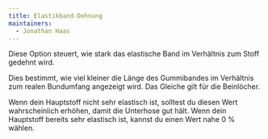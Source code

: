 ```yaml
---
title: Elastikband-Dehnung
maintainers:
  - Jonathan Haas
---
```


Diese Option steuert, wie stark das elastische Band im Verhältnis zum Stoff gedehnt wird.

Dies bestimmt, wie viel kleiner die Länge des Gummibandes im Verhältnis zum realen Bundumfang angezeigt wird.
Das Gleiche gilt für die Beinlöcher.

Wenn dein Hauptstoff nicht sehr elastisch ist, solltest du diesen Wert wahrscheinlich erhöhen, damit die Unterhose gut hält.
Wenn dein Hauptstoff bereits sehr elastisch ist, kannst du einen Wert nahe 0 % wählen.
